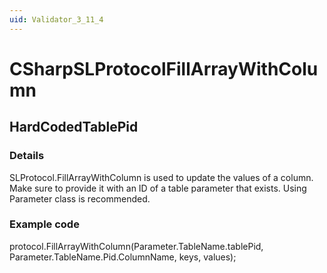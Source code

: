```yaml
---
uid: Validator_3_11_4
---
```


# CSharpSLProtocolFillArrayWithColumn

## HardCodedTablePid

<!-- Description, Properties, ... sections are auto-generated. -->
<!-- REPLACE ME AUTO-GENERATION -->

### Details

SLProtocol.FillArrayWithColumn is used to update the values of a column.
Make sure to provide it with an ID of a table parameter that exists.
Using Parameter class is recommended.

### Example code

protocol.FillArrayWithColumn(Parameter.TableName.tablePid, Parameter.TableName.Pid.ColumnName, keys, values);
